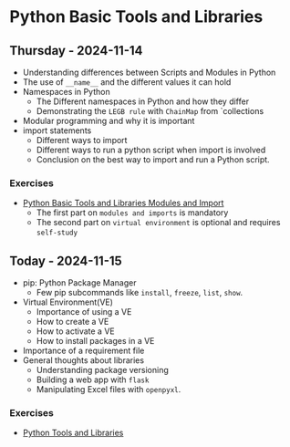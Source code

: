 # Python Basic Tools and Libraries

## Thursday - 2024-11-14
- Understanding differences between Scripts and Modules in Python
- The use of `__name__` and the different values it can hold
- Namespaces in Python
    - The Different namespaces in Python and how they differ
    - Demonstrating the `LEGB rule` with `ChainMap` from `collections
- Modular programming and why it is important
- import statements
    - Different ways to import
    - Different ways to run a python script when import is involved
    - Conclusion on the best way to import and run a Python script.

### Exercises
- [Python Basic Tools and Libraries Modules and Import](https://classroom.github.com/a/gk3Lc6uJ)
    - The first part on `modules and imports` is mandatory
    - The second part on `virtual environment` is optional and requires `self-study`

## Today - 2024-11-15
- pip: Python Package Manager
    - Few pip subcommands like `install`, `freeze`, `list`, `show`.
- Virtual Environment(VE)
    - Importance of using a VE
    - How to create a VE
    - How to activate a VE
    - How to install packages in a VE
- Importance of a requirement file
- General thoughts about libraries
    - Understanding package versioning
    - Building a web app with `flask`
    - Manipulating Excel files with `openpyxl`.

### Exercises
- [Python Tools and Libraries](https://classroom.github.com/a/yje2CjQi)